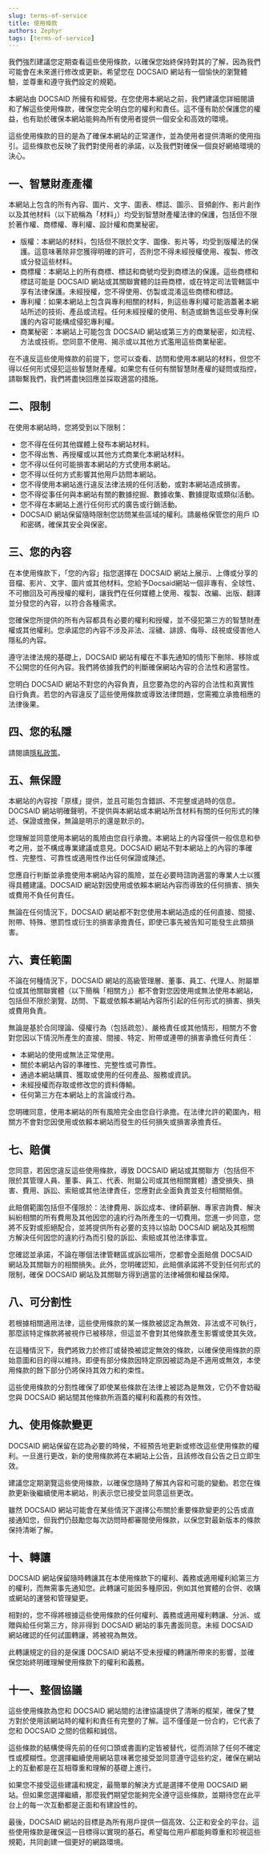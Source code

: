 ```yaml
---
slug: terms-of-service
title: 使用條款
authors: Zephyr
tags: [terms-of-service]
---
```


我們強烈建議您定期查看這些使用條款，以確保您始終保持對其的了解，因為我們可能會在未來進行修改或更新。希望您在 DOCSAID 網站有一個愉快的瀏覽體驗，並尊重和遵守我們設定的規範。

<!--truncate-->

本網站由 DOCSAID 所擁有和經營。在您使用本網站之前，我們建議您詳細閱讀和了解這些使用條款，確保您完全明白您的權利和責任。這不僅有助於保護您的權益，也有助於確保本網站能夠為所有使用者提供一個安全和高效的環境。

這些使用條款的目的是為了確保本網站的正常運作，並為使用者提供清晰的使用指引。這些條款也反映了我們對使用者的承諾，以及我們對確保一個良好網絡環境的決心。

## 一、智慧財產產權

本網站上包含的所有內容、圖片、文字、圖表、標誌、圖示、音頻創作、影片創作以及其他材料（以下統稱為「材料」）均受到智慧財產權法律的保護，包括但不限於著作權、商標權、專利權、設計權和商業秘密。

- 版權：本網站的材料，包括但不限於文字、圖像、影片等，均受到版權法的保護。這意味著除非您獲得明確的許可，否則您不得未經授權使用、複製、修改或分發這些材料。
- 商標權：本網站上的所有商標、標誌和商號均受到商標法的保護。這些商標和標誌可能是 DOCSAID 網站或其關聯實體的註冊商標，或在特定司法管轄區中享有法律保護。未經授權，您不得使用、仿製或混淆這些商標和標誌。
- 專利權：如果本網站上包含與專利相關的材料，則這些專利權可能涵蓋著本網站所述的技術、產品或流程。任何未經授權的使用、制造或銷售這些受專利保護的內容可能構成侵犯專利權。
- 商業秘密：本網站上可能包含 DOCSAID 網站或第三方的商業秘密，如流程、方法或技術。您同意不使用、揭示或以其他方式濫用這些商業秘密。

在不違反這些使用條款的前提下，您可以查看、訪問和使用本網站的材料，但您不得以任何形式侵犯這些智慧財產權。如果您有任何有關智慧財產權的疑問或指控，請聯繫我們，我們將盡快回應並採取適當的措施。

## 二、限制

在使用本網站時，您將受到以下限制：

- 您不得在任何其他媒體上發布本網站材料。
- 您不得出售、再授權或以其他方式商業化本網站材料。
- 您不得以任何可能損害本網站的方式使用本網站。
- 您不得以任何方式影響其他用戶訪問本網站。
- 您不得使用本網站進行違反法律法規的任何活動，或對本網站造成損害。
- 您不得從事任何與本網站有關的數據挖掘、數據收集、數據提取或類似活動。
- 您不得在本網站上進行任何形式的廣告或行銷活動。
- DOCSAID 網站保留隨時限制您訪問某些區域的權利。請嚴格保管您的用戶 ID 和密碼，確保其安全與保密。

## 三、您的內容

在本使用條款下，「您的內容」指您選擇在 DOCSAID 網站上展示、上傳或分享的音檔、影片、文字、圖片或其他材料。您給予Docsaid網站一個非專有、全球性、不可撤回及可再授權的權利，讓我們在任何媒體上使用、複製、改編、出版、翻譯並分發您的內容，以符合各種需求。

您確保您所提供的所有內容都具有必要的權利和授權，並不侵犯第三方的智慧財產權或其他權利。您承諾您的內容不涉及非法、淫穢、誹謗、侮辱、歧視或侵害他人隱私的內容。

遵守法律法規的基礎上，DOCSAID 網站有權在不事先通知的情形下刪除、移除或不公開您的任何內容。我們將依據我們的判斷確保網站內容的合法性和適當性。

您明白 DOCSAID 網站不對您的內容負責，且您要為您的內容的合法性和真實性自行負責。若您的內容違反了這些使用條款或導致法律問題，您需獨立承擔相應的法律後果。

## 四、您的私隱

請閱讀[隱私政策](2023-08-23-privacy-policy.md)。

## 五、無保證

本網站的內容按「原樣」提供，並且可能包含錯誤、不完整或過時的信息。DOCSAID 網站明確聲明，不提供與本網站或本網站所含材料有關的任何形式的陳述、保證或擔保，無論是明示的還是默示的。

您理解並同意使用本網站的風險由您自行承擔。本網站上的內容僅供一般信息和參考之用，並不構成專業建議或意見。DOCSAID 網站不對本網站上的內容的準確性、完整性、可靠性或適用性作出任何保證或陳述。

您應自行判斷並承擔使用本網站內容的風險，並在必要時諮詢適當的專業人士以獲得具體建議。DOCSAID 網站對因使用或依賴本網站內容而導致的任何損害、損失或費用不負任何責任。

無論在任何情況下，DOCSAID 網站都不對您使用本網站造成的任何直接、間接、附帶、特殊、懲罰性或衍生的損害承擔責任，即使已事先被告知可能發生此類損害。

## 六、責任範圍

不論在何種情況下，DOCSAID 網站的高級管理層、董事、員工、代理人、附屬單位或其他關聯實體（以下簡稱「相關方」）都不會對您因使用或無法使用本網站，包括但不限於瀏覽、訪問、下載或依賴本網站內容所引起的任何形式的損害、損失或費用負責。

無論是基於合同理論、侵權行為（包括疏忽）、嚴格責任或其他情形，相關方不會對您因以下情況所產生的直接、間接、特定、附帶或連帶的損害承擔任何責任：

- 本網站的使用或無法正常使用。
- 關於本網站內容的準確性、完整性或可靠性。
- 通過本網站購買、獲取或使用的任何產品、服務或資訊。
- 未經授權而存取或修改您的資料傳輸。
- 任何第三方在本網站上的言論或行為。

您明確同意，使用本網站的所有風險完全由您自行承擔。在法律允許的範圍內，相關方不會對您因使用或依賴本網站而發生的任何損失或損害承擔責任。

## 七、賠償

您同意，若因您違反這些使用條款，導致 DOCSAID 網站或其關聯方（包括但不限於其管理人員、董事、員工、代表、附屬公司或其他相關實體）遭受損失、損害、費用、訴訟、索賠或其他法律責任，您應對此全面負責並支付相關賠償。

此賠償範圍包括但不僅限於：法律費用、訴訟成本、律師薪酬、專家咨詢費、解決糾紛相關的所有費用及其他因您的違約行為所產生的一切費用。您進一步同意，您將不反對或拒絕配合，並將提供所有必要的支持以協助 DOCSAID 網站及其相關方解決任何因您的違約行為而引發的訴訟、索賠或其他法律事宜。

您確認並承諾，不論在哪個法律管轄區或訴訟場所，您都會全面賠償 DOCSAID 網站及其關聯方的相關損失。此外，您明確認知，此賠償承諾將不受到任何形式的限制，確保 DOCSAID 網站及其關聯方得到適當的法律補償和權益保障。

## 八、可分割性

若根據相關適用法律，這些使用條款的某一條款被認定為無效、非法或不可執行，那麼該特定條款將被視作已被移除，但這並不會對其他條款產生影響或使其失效。

在這種情況下，我們將致力於修訂或替換被認定無效的條款，以確保使用條款的原始意圖和目的得以維持。即便有部分條款因特定原因被認為是不適用或無效，本使用條款的餘下部分仍將保持其效力和約束性。

這些使用條款的分割性確保了即使某些條款在法律上被認為是無效，它仍不會妨礙您與 DOCSAID 網站間其他條款所涵蓋的權利和義務的有效性。

## 九、使用條款變更

DOCSAID 網站保留在認為必要的時候，不經預告地更新或修改這些使用條款的權利。一旦進行更改，新的使用條款將在本網站上公告，且該修改自公告之日立即生效。

建議您定期瀏覽這些使用條款，以確保您隨時了解其內容和可能的變動。若您在條款更新後繼續使用本網站，則表示您已接受並同意這些更改。

雖然 DOCSAID 網站可能會在某些情況下選擇公布關於重要條款變更的公告或直接通知您，但我們仍鼓勵您每次訪問時都審閱使用條款，以保您對最新版本的條款保持清晰了解。

## 十、轉讓

DOCSAID 網站保留隨時轉讓其在本使用條款下的權利、義務或適用權利給第三方的權利，而無需事先通知您。此轉讓可能因多種原因，例如其他實體的合併、收購或網站的運營和管理變更。

相對的，您不得將根據這些使用條款的任何權利、義務或適用權利轉讓、分派、或贈與給任何第三方，除非得到 DOCSAID 網站的事先書面同意。未經 DOCSAID 網站確認的任何試圖轉讓，將被視為無效。

此轉讓規定的目的是保護 DOCSAID 網站不受未授權的轉讓所帶來的影響，並確保您始終明確理解使用條款下的權利和義務。

## 十一、整個協議

這些使用條款為您和 DOCSAID 網站間的法律協議提供了清晰的框架，確保了雙方對於使用該網站時的權利和責任有完整的了解。這不僅僅是一份合約，它代表了您和 DOCSAID 之間的信賴和誠信。

這些條款的結構使得先前的任何口頭或書面約定皆被替代，從而消除了任何不確定性或模糊性。您選擇繼續使用網站意味著您接受並同意遵守這些約定，確保在網站上的互動都是在互相尊重和理解的基礎上進行。

如果您不接受這些建議和規定，最簡單的解決方式是選擇不使用 DOCSAID 網站。但如果您選擇繼續，那麼我們期望您能夠完全遵守這些條款，並期待您在此平台上的每一次互動都是正面和有建設性的。

最後，DOCSAID 網站的目標是為所有用戶提供一個高效、公正和安全的平台。這些使用條款是確保這一目標得以實現的基石。希望每位用戶都能夠尊重和珍視這些規範，共同創建一個更好的網路環境。
